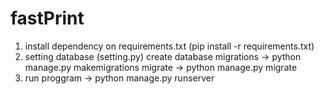 # fastPrint
1. install dependency on requirements.txt (pip install -r requirements.txt)
2. setting database (setting.py)
   create database
   migrations -> python manage.py makemigrations
   migrate -> python manage.py migrate
3. run proggram -> python manage.py runserver
